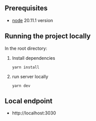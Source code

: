 ## Prerequisites

- [node](https://nodejs.org/en) 20.11.1 version

## Running the project locally

In the root directory:

1. Install dependencies

   `yarn install`

2. run server locally

   `yarn dev`

## Local endpoint

- http://localhost:3030
